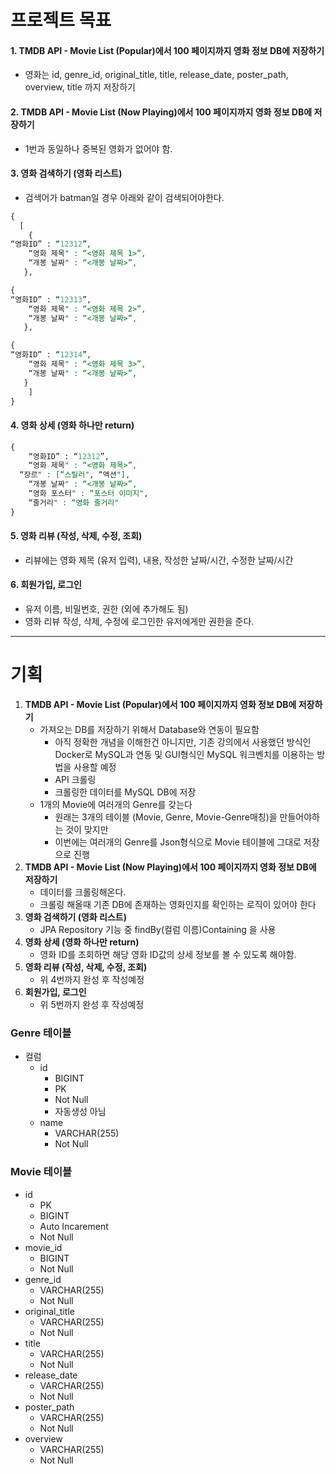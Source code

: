 # 프로젝트 목표

#### 1. **TMDB API - Movie List (Popular)에서 100 페이지까지 영화 정보 DB에 저장하기**

- 영화는 id, genre_id, original_title, title, release_date, poster_path, overview, title 까지 저장하기



#### 2. **TMDB API - Movie List (Now Playing)에서 100 페이지까지 영화 정보 DB에 저장하기**

- 1번과 동일하나 중복된 영화가 없어야 함.



#### 3. **영화 검색하기 (영화 리스트)**

- 검색어가 batman일 경우 아래와 같이 검색되어야한다.

``` sql
{
  [ 
    {
“영화ID” : “12312”,
 	“영화 제목" : “<영화 제목 1>”,
	“개봉 날짜" : “<개봉 날짜>”,
   }, 

{
“영화ID” : “12313”,
 	“영화 제목" : “<영화 제목 2>”,
	“개봉 날짜" : “<개봉 날짜>”,
   }, 

{
“영화ID” : “12314”,
 	“영화 제목" : “<영화 제목 3>”,
	“개봉 날짜" : “<개봉 날짜>”,
   }
	]
}

```



#### 4. **영화 상세 (영화 하나만 return)**

```sql
{
	“영화ID” : “12312”,
 	“영화 제목" : “<영화 제목>”,
  “장르" : [“스릴러", “액션"],
	“개봉 날짜" : “<개봉 날짜>”,
	“영화 포스터" : “포스터 이미지",
	“줄거리" : “영화 줄거리"
}

```



#### 5. **영화 리뷰 (작성, 삭제, 수정, 조회)**

- 리뷰에는 영화 제목 (유저 입력), 내용, 작성한 날짜/시간, 수정한 날짜/시간



#### 6. 회원가입, 로그인

- 유저 이름, 비밀번호, 권한 (외에 추가해도 됨)
- 영화 리뷰 작성, 삭제, 수정에 로그인한 유저에게만 권한을 준다.

---



# 기획

1. **TMDB API - Movie List (Popular)에서 100 페이지까지 영화 정보 DB에 저장하기**
   - 가져오는 DB를 저장하기 위해서 Database와 연동이 필요함
     - 아직 정확한 개념을 이해한건 아니지만, 기존 강의에서 사용했던 방식인 Docker로 MySQL과 연동 및 GUI형식인 MySQL 워크벤치를 이용하는 방법을 사용할 예정 
     - API 크롤링
     - 크롤링한 데이터를 MySQL DB에 저장
   - 1개의 Movie에 여러개의 Genre를 갖는다
     - 원래는 3개의 테이블 (Movie, Genre, Movie-Genre매칭)을 만들어야하는 것이 맞지만
     - 이번에는 여러개의 Genre를 Json형식으로 Movie 테이블에 그대로 저장으로 진행 
2. **TMDB API - Movie List (Now Playing)에서 100 페이지까지 영화 정보 DB에 저장하기**
   - 데이터를 크롤링해온다.
   - 크롤링 해올때 기존 DB에 존재하는 영화인지를 확인하는 로직이 있어야 한다
3. **영화 검색하기 (영화 리스트)**
   - JPA Repository 기능 중 findBy(컬럼 이름)Containing 을 사용
4. **영화 상세 (영화 하나만 return)**
   - 영화 ID를 조회하면 해당 영화 ID값의 상세 정보를 볼 수 있도록 해야함.
5. **영화 리뷰 (작성, 삭제, 수정, 조회)**
   - 위 4번까지 완성 후 작성예정
6. **회원가입, 로그인**
   - 위 5번까지 완성 후 작성예정



### Genre 테이블

- 컬럼
  - id
    - BIGINT
    - PK
    - Not Null
    - 자동생성 아님
  - name
    - VARCHAR(255)
    - Not Null



### Movie 테이블

- id
  - PK
  - BIGINT
  - Auto Incarement
  - Not Null
- movie_id
  - BIGINT
  - Not Null
- genre_id
  - VARCHAR(255)
  - Not Null
- original_title
  - VARCHAR(255)
  - Not Null
- title
  - VARCHAR(255)
  - Not Null
- release_date
  - VARCHAR(255)
  - Not Null
- poster_path
  - VARCHAR(255)
  - Not Null
- overview
  - VARCHAR(255)
  - Not Null

